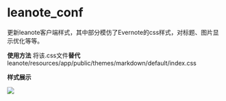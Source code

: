 # leanote_conf

更新leanote客户端样式，其中部分模仿了Evernote的css样式，对标题、图片显示优化等等。

**使用方法**
将该.css文件**替代** leanote/resources/app/public/themes/markdown/default/index.css 

**样式展示**

![](https://graysliver.oss-cn-shenzhen.aliyuncs.com/temp_20190402173059.JPG)


